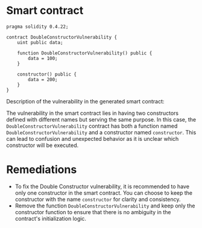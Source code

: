 # Smart contract

```solidity
pragma solidity 0.4.22;

contract DoubleConstructorVulnerability {
    uint public data;

    function DoubleConstructorVulnerability() public {
        data = 100;
    }

    constructor() public {
        data = 200;
    }
}
```

Description of the vulnerability in the generated smart contract:

The vulnerability in the smart contract lies in having two constructors defined with different names but serving the same purpose. In this case, the `DoubleConstructorVulnerability` contract has both a function named `DoubleConstructorVulnerability` and a constructor named `constructor`. This can lead to confusion and unexpected behavior as it is unclear which constructor will be executed.

# Remediations

- To fix the Double Constructor vulnerability, it is recommended to have only one constructor in the smart contract. You can choose to keep the constructor with the name `constructor` for clarity and consistency.
- Remove the function `DoubleConstructorVulnerability` and keep only the constructor function to ensure that there is no ambiguity in the contract's initialization logic.